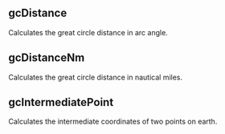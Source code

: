 ## gcDistance
Calculates the great circle distance in arc angle.

## gcDistanceNm
Calculates the great circle distance in nautical miles.

## gcIntermediatePoint
Calculates the intermediate coordinates of two points on earth.

